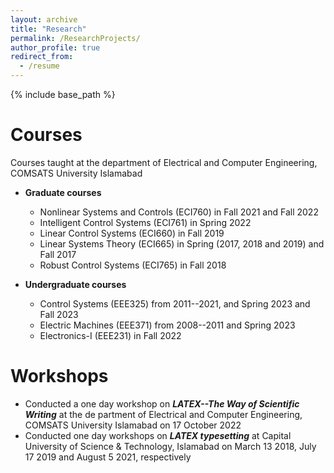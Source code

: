 ```yaml
---
layout: archive
title: "Research"
permalink: /ResearchProjects/
author_profile: true
redirect_from:
  - /resume
---
```


{% include base_path %}


Courses
======
Courses taught at the department of Electrical and Computer Engineering, COMSATS University Islamabad
  * **Graduate courses**
    * Nonlinear Systems and Controls (ECI760) in Fall 2021 and Fall 2022
    * Intelligent Control Systems (ECI761) in Spring 2022 
    * Linear Control Systems (ECI660) in Fall 2019
    * Linear Systems Theory (ECI665) in Spring (2017, 2018 and 2019) and Fall 2017
    * Robust Control Systems (ECI765) in Fall 2018
 
  * **Undergraduate courses**
    * Control Systems (EEE325) from 2011--2021, and Spring 2023 and Fall 2023
    * Electric Machines (EEE371) from 2008--2011 and Spring 2023
    * Electronics-I (EEE231) in Fall 2022
   
Workshops
======
* Conducted a one day workshop on ***LATEX--The Way of Scientific Writing*** at the de partment of Electrical and Computer Engineering, COMSATS University Islamabad on 17 October 2022
* Conducted one day workshops on ***LATEX typesetting*** at Capital University of Science & Technology, Islamabad on March 13 2018, July 17 2019 and August 5 2021, respectively


